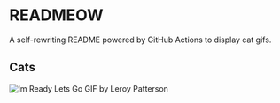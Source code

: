 # READMEOW

A self-rewriting README powered by GitHub Actions to display cat gifs.

## Cats

![Im Ready Lets Go GIF by Leroy Patterson](https://media4.giphy.com/media/CjmvTCZf2U3p09Cn0h/200.gif?cid=9acd02dabjvdzm928vmakfgg64i846t737763yb68mug78bf&ep=v1_gifs_search&rid=200.gif&ct=g)
